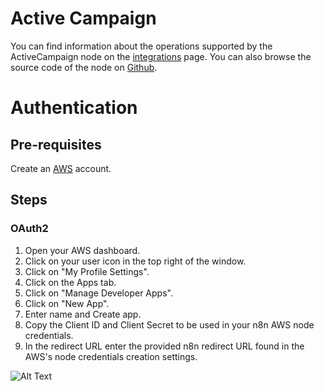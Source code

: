 # Active Campaign
You can find information about the operations supported by the ActiveCampaign node on the [integrations](https://n8n.io/integrations/n8n-nodes-base.aws) page. You can also browse the source code of the node on [Github](https://github.com/n8n-io/n8n/tree/master/packages/nodes-base/nodes/AWS).

# Authentication

## Pre-requisites

Create an [AWS](https://www.AWS.com/) account.

## Steps

### OAuth2

1. Open your AWS dashboard.
2. Click on your user icon in the top right of the window.
3. Click on "My Profile Settings". 
4. Click on the Apps tab.
5. Click on "Manage Developer Apps".
6. Click on "New App".
7. Enter name and Create app.
8. Copy the Client ID and Client Secret to be used in your n8n AWS node credentials.
9. In the redirect URL enter the provided n8n redirect URL found in the AWS's node credentials creation settings.


![Alt Text](https://i.imgur.com/dZq1UbE.gif) 



